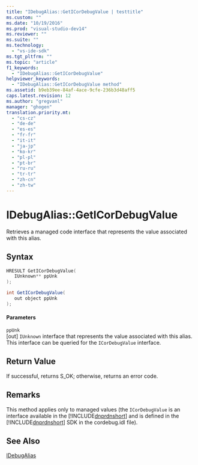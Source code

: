 ```yaml
---
title: "IDebugAlias::GetICorDebugValue | testtitle"
ms.custom: ""
ms.date: "10/19/2016"
ms.prod: "visual-studio-dev14"
ms.reviewer: ""
ms.suite: ""
ms.technology: 
  - "vs-ide-sdk"
ms.tgt_pltfrm: ""
ms.topic: "article"
f1_keywords: 
  - "IDebugAlias::GetICorDebugValue"
helpviewer_keywords: 
  - "IDebugAlias::GetICorDebugValue method"
ms.assetid: b9eb39ee-84af-4ace-9cfe-236b3d48aff5
caps.latest.revision: 12
ms.author: "gregvanl"
manager: "ghogen"
translation.priority.mt: 
  - "cs-cz"
  - "de-de"
  - "es-es"
  - "fr-fr"
  - "it-it"
  - "ja-jp"
  - "ko-kr"
  - "pl-pl"
  - "pt-br"
  - "ru-ru"
  - "tr-tr"
  - "zh-cn"
  - "zh-tw"
---
```

# IDebugAlias::GetICorDebugValue
Retrieves a managed code interface that represents the value associated with this alias.  
  
## Syntax  
  
```cpp  
HRESULT GetICorDebugValue(  
   IUnknown** ppUnk  
);  
```  
  
```c#  
int GetICorDebugValue(  
   out object ppUnk  
);  
```  
  
#### Parameters  
 `ppUnk`  
 [out] `IUnknown` interface that represents the value associated with this alias. This interface can be queried for the `ICorDebugValue` interface.  
  
## Return Value  
 If successful, returns S_OK; otherwise, returns an error code.  
  
## Remarks  
 This method applies only to managed values (the `ICorDebugValue` is an interface available in the [!INCLUDE[dnprdnshort](../code-quality/includes/dnprdnshort_md.md)] and is defined in the [!INCLUDE[dnprdnshort](../code-quality/includes/dnprdnshort_md.md)] SDK in the cordebug.idl file).  
  
## See Also  
 [IDebugAlias](../extensibility-debugger-reference/idebugalias.md)